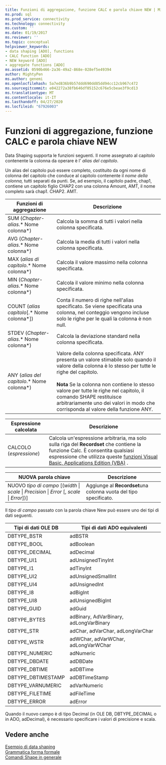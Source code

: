 ```yaml
---
title: Funzioni di aggregazione, funzione CALC e parola chiave NEW | Microsoft Docs
ms.prod: sql
ms.prod_service: connectivity
ms.technology: connectivity
ms.custom: ''
ms.date: 01/19/2017
ms.reviewer: ''
ms.topic: conceptual
helpviewer_keywords:
- data shaping [ADO], functions
- CALC function [ADO]
- NEW keyword [ADO]
- aggregate functions [ADO]
ms.assetid: 0590b466-2a36-49a2-868e-028ef5e49394
author: MightyPen
ms.author: genemi
ms.openlocfilehash: 5a7ed836b9b57ddd690dd85dd94cc12cb967c472
ms.sourcegitcommit: e042272a38fb646df05152c676e5cbeae3f9cd13
ms.translationtype: MT
ms.contentlocale: it-IT
ms.lasthandoff: 04/27/2020
ms.locfileid: "67926003"
---
```

# <a name="aggregate-functions-the-calc-function-and-the-new-keyword"></a>Funzioni di aggregazione, funzione CALC e parola chiave NEW
Data Shaping supporta le funzioni seguenti. Il nome assegnato al capitolo contenente la colonna da operare è l' *alias del capitolo*.  
  
 Un alias del capitolo può essere completo, costituito da ogni nome di colonna del capitolo che conduce al capitolo contenente il *nome della colonna,* tutti separati da punti. Se, ad esempio, il capitolo padre, chap1, contiene un capitolo figlio CHAP2 con una colonna Amount, AMT, il nome completo sarà chap1. CHAP2. AMT.  
  
|Funzioni di aggregazione|Descrizione|  
|-------------------------|-----------------|  
|SUM (*Chapter-alias*.* Nome colonna*)|Calcola la somma di tutti i valori nella colonna specificata.|  
|AVG (*Chapter-alias*.* Nome colonna*)|Calcola la media di tutti i valori nella colonna specificata.|  
|MAX (*alias di capitolo*.* Nome colonna*)|Calcola il valore massimo nella colonna specificata.|  
|MIN (*Chapter-alias*.* Nome colonna*)|Calcola il valore minimo nella colonna specificata.|  
|COUNT (*alias capitolo*[.* Nome colonna*])|Conta il numero di righe nell'alias specificato. Se viene specificata una colonna, nel conteggio vengono incluse solo le righe per le quali la colonna è non null.|  
|STDEV (*Chapter-alias*.* Nome colonna*)|Calcola la deviazione standard nella colonna specificata.|  
|ANY (*alias del capitolo*.* Nome colonna*)|Valore della colonna specificata. ANY presenta un valore stimabile solo quando il valore della colonna è lo stesso per tutte le righe del capitolo.<br /><br /> **Nota** Se la colonna non contiene lo stesso valore per tutte le righe nel capitolo, il comando SHAPE restituisce arbitrariamente uno dei valori in modo che corrisponda al valore della funzione ANY.|  
  
|Espressione calcolata|Descrizione|  
|---------------------------|-----------------|  
|CALCOLO (*espressione*)|Calcola un'espressione arbitraria, ma solo sulla riga del **Recordset** che contiene la funzione Calc. È consentita qualsiasi espressione che utilizza queste [funzioni Visual Basic, Applications Edition (VBA)](../../../ado/guide/data/visual-basic-for-applications-functions.md) .|  
  
|NUOVA parola chiave|Descrizione|  
|-----------------|-----------------|  
|NUOVO *tipo di campo* [(*width* &#124; *scale* &#124; *Precision* &#124; *Error* [, *scale* &#124; *Error*])]|Aggiunge al **Recordset**una colonna vuota del tipo specificato.|  
  
 Il *tipo di campo* passato con la parola chiave New può essere uno dei tipi di dati seguenti.  
  
|Tipi di dati OLE DB|Tipi di dati ADO equivalenti|  
|-----------------------|-----------------------------------|  
|DBTYPE_BSTR|adBSTR|  
|DBTYPE_BOOL|adBoolean|  
|DBTYPE_DECIMAL|adDecimal|  
|DBTYPE_UI1|adUnsignedTinyInt|  
|DBTYPE_I1|adTinyInt|  
|DBTYPE_UI2|adUnsignedSmallInt|  
|DBTYPE_UI4|adUnsignedInt|  
|DBTYPE_I8|adBigInt|  
|DBTYPE_UI8|adUnsignedBigInt|  
|DBTYPE_GUID|adGuid|  
|DBTYPE_BYTES|adBinary, AdVarBinary, adLongVarBinary|  
|DBTYPE_STR|adChar, adVarChar, adLongVarChar|  
|DBTYPE_WSTR|adWChar, adVarWChar, adLongVarWChar|  
|DBTYPE_NUMERIC|adNumeric|  
|DBTYPE_DBDATE|adDBDate|  
|DBTYPE_DBTIME|adDBTime|  
|DBTYPE_DBTIMESTAMP|adDBTimeStamp|  
|DBTYPE_VARNUMERIC|adVarNumeric|  
|DBTYPE_FILETIME|adFileTime|  
|DBTYPE_ERROR|adError|  
  
 Quando il nuovo campo è di tipo Decimal (in OLE DB, DBTYPE_DECIMAL o in ADO, adDecimal), è necessario specificare i valori di precisione e scala.  
  
## <a name="see-also"></a>Vedere anche  
 [Esempio di data shaping](../../../ado/guide/data/data-shaping-example.md)   
 [Grammatica forma formale](../../../ado/guide/data/formal-shape-grammar.md)   
 [Comandi Shape in generale](../../../ado/guide/data/shape-commands-in-general.md)
